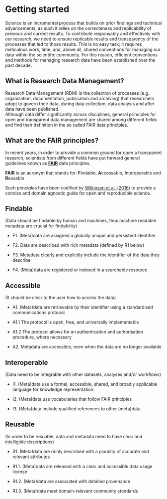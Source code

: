 # Getting started

Science is an incremental process that builds on prior findings and technical advancements, as such it relies on the correcteness and replicability of previous and current results. To contribute responsably and effectively with our research, we need to ensure replicable results and transparency of the processes that led to those results. This is no easy task; it requires meticulous work, time, and, above all, shared conventions for managing our data within the scientific community. For this reason, efficient conventions and methods for managing research data have been established over the past decade.

## What is Research Data Management?

Research Data Management (RDM) is the collection of processes (e.g. organization, documentation, publication and archiving) that researchers adopt to govern their data, during data collection, data analysis and after data have been published.</b>  
Although data differ significantly across disciplines, general principles for open and transparent data management are shared among different fields and find their definition in the so called FAIR data principles.

## What are the FAIR principles?

In recent years, in order to provide a common ground for open a transparent research, scientists from different fields have put forward general guidelines known as [**FAIR**](https://www.go-fair.org/fair-principles/) data principles.

**FAIR** is an acronym that stands for: **F**indable, **A**ccessable, **I**nteroperable and **R**eusable

Such principles have been codified by [Wilkinson et al. (2016)](https://www.nature.com/articles/sdata201618) to provide a concise and domain agnostic guide for open and reproducible science.

## Findable

(Data should be findable by human and machines, thus machine readable metadata are crucial for findability)

- F1. (Meta)data are assigned a globally unique and persistent identifier

- F2. Data are described with rich metadata (defined by R1 below)

- F3. Metadata clearly and explicitly include the identifier of the data they describe

- F4. (Meta)data are registered or indexed in a searchable resource

## Accessible

(It should be clear to the user how to access the data)

- A1. (Meta)data are retrievable by their identifier using a standardised communications protocol

- A1.1 The protocol is open, free, and universally implementable

- A1.2 The protocol allows for an authentication and authorisation procedure, where necessary

- A2. Metadata are accessible, even when the data are no longer available

## Interoperable

(Data need to be integrable with other datasets, analyses and/or workflows)

- I1. (Meta)data use a formal, accessible, shared, and broadly applicable language for knowledge representation.

- I2. (Meta)data use vocabularies that follow FAIR principles

- I3. (Meta)data include qualified references to other (meta)data

## Reusable

(In order to be resuable, data and metadata need to have clear and intelligible descriptions) 

- R1. (Meta)data are richly described with a plurality of accurate and relevant attributes

- R1.1. (Meta)data are released with a clear and accessible data usage license

- R1.2. (Meta)data are associated with detailed provenance

- R1.3. (Meta)data meet domain-relevant community standards

